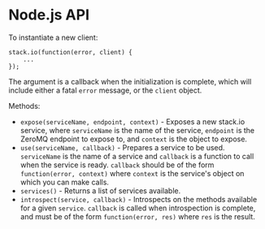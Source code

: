 # Node.js API #

To instantiate a new client:

    stack.io(function(error, client) {
        ...
    });

The argument is a callback when the initialization is complete, which will
include either a fatal `error` message, or the `client` object.

Methods:
 * `expose(serviceName, endpoint, context)` - Exposes a new stack.io service,
   where `serviceName` is the name of the service, `endpoint` is the ZeroMQ
   endpoint to expose to, and `context` is the object to expose.
 * `use(serviceName, callback)` - Prepares a service to be used. `serviceName`
   is the name of a service and `callback` is a function to call when the
   service is ready. `callback` should be of the form
   `function(error, context)` where `context` is the service's object on which
   you can make calls.
 * `services()` - Returns a list of services available.
 * `introspect(service, callback)` - Introspects on the methods available
   for a given `service`. `callback` is called when introspection is complete,
   and must be of the form `function(error, res)` where `res` is the result.